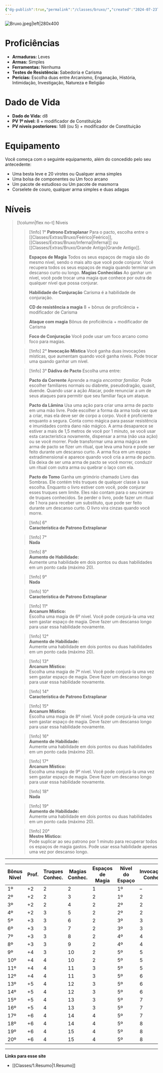 ```yaml
---
{"dg-publish":true,"permalink":"/classes/bruxo/","created":"2024-07-23T13:25:18.145-03:00"}
---
```



![Bruxo.jpeg|left|280x400](/img/user/Arquivos/Bruxo.jpeg)

# Proficiências
- **Armaduras:** Leves  
- **Armas:** Simples  
- **Ferramentas:** Nenhuma  
- **Testes de Resistência:** Sabedoria e Carisma  
- **Perícias:** Escolha duas entre Arcanismo, Enganação, História, Intimidação, Investigação, Natureza e Religião

# Dado de Vida
- **Dado de Vida:** d8  
- **PV 1º nível:** 8 + modificador de Constituição  
- **PV níveis posteriores:** 1d8 (ou 5) + modificador de Constituição

# Equipamento
Você começa com o seguinte equipamento, além do concedido pelo seu antecedente:
- Uma besta leve e 20 virotes ou Qualquer arma simples
- Uma bolsa de componentes ou Um foco arcano
- Um pacote de estudioso ou Um pacote de masmorra
- Corselete de couro, qualquer arma simples e duas adagas


# Níveis
>[!column|flex no-t] Níveis
>> [!info] 1°
>> **Patrono Extraplanar**
>> Para o pacto, escolha entre o [[Classes/Extras/Bruxo/Feérico\|Feérico]], [[Classes/Extras/Bruxo/Infernal\|Infernal]] ou [[Classes/Extras/Bruxo/Grande Antigo\|Grande Antigo]].
>> 
>> **Espaços de Magia**
>> Todos os seus espaços de magia são do mesmo nível, sendo o mais alto que você pode conjurar. Você recupera todos os seus espaços de magia quando terminar um descanso curto ou longo.
>> **Magias Conhecidas**
>> Ao ganhar um nível, você pode trocar uma magia que conhece por outra de qualquer nível que possa conjurar.
>> 
>> **Habilidade de Conjuração** 
>> Carisma é a habilidade de conjuração.
>> 
>> **CD de resistência a magia**
>> 8 + bônus de proficiência + modificador de Carisma
>> 
>> **Ataque com magia**
>> Bônus de proficiência + modificador de Carisma
>> 
>> **Foco de Conjuração**
>> Você pode usar um foco arcano como foco para magias.
>
>> [!info] 2°
>> **Invocação Mística**
>> Você ganha duas invocações místicas, que aumentam quando você ganha níveis. Pode trocar uma quando ganhar um nível.
>
>> [!info] 3°
>> **Dádiva de Pacto**
>> Escolha uma entre:
>> 
>> **Pacto da Corrente**
>> Aprende a magia *encontrar familiar*. Pode escolher familiares normais ou diabrete, pseudodragão, quasit, duende. Quando usar a ação Atacar, pode renunciar a um de seus ataques para permitir que seu familiar faça um ataque.
>> 
>> **Pacto da Lâmina**
>> Usa uma ação para criar uma arma de pacto em uma mão livre. Pode escolher a forma da arma toda vez que a criar, mas ela deve ser de corpo a corpo. Você é proficiente enquanto a segura. Conta como mágica para passar resistência e imunidades contra dano não mágico. A arma desaparece se estiver a mais de 1,5 metros de você por 1 minuto, se você usar esta característica novamente, dispensar a arma (não usa ação) ou se você morrer. Pode transformar uma arma mágica em arma de pacto se fizer um ritual, que leva uma hora e pode ser feito durante um descanso curto. A arma fica em um espaço extradimensional e aparece quando você cria a arma de pacto. Ela deixa de ser uma arma de pacto se você morrer, conduzir um ritual com outra arma ou quebrar o laço com ela.
>> 
>> **Pacto do Tomo**
>> Ganha um grimório chamado Livro das Sombras. Ele contém três truques de qualquer classe à sua escolha. Enquanto o livro estiver com você, pode conjurar esses truques sem limite. Eles não contam para o seu número de truques conhecidos. Se perder o livro, pode fazer um ritual de 1 hora para receber um substituto, que pode ser feito durante um descanso curto. O livro vira cinzas quando você morre.
>
>> [!info] 6°  
>> **Característica de Patrono Extraplanar**  
>  
>> [!info] 7°  
>> **Nada**  
>  
>> [!info] 8°  
>> **Aumento de Habilidade:**  
>> Aumente uma habilidade em dois pontos ou duas habilidades em um ponto cada (máximo 20).  
>  
>> [!info] 9°  
>> **Nada**  
>  
>> [!info] 10°  
>> **Característica de Patrono Extraplanar**  
>  
>> [!info] 11°  
>> **Arcanum Místico:**  
>> Escolha uma magia de 6º nível. Você pode conjurá-la uma vez sem gastar espaço de magia. Deve fazer um descanso longo para usar essa habilidade novamente.  
>  
>> [!info] 12°  
>> **Aumento de Habilidade:**  
>> Aumente uma habilidade em dois pontos ou duas habilidades em um ponto cada (máximo 20).  
>  
>> [!info] 13°  
>> **Arcanum Místico:**  
>> Escolha uma magia de 7º nível. Você pode conjurá-la uma vez sem gastar espaço de magia. Deve fazer um descanso longo para usar essa habilidade novamente.  
>  
>> [!info] 14°  
>> **Característica de Patrono Extraplanar**  
>  
>> [!info] 15°  
>> **Arcanum Místico:**  
>> Escolha uma magia de 8º nível. Você pode conjurá-la uma vez sem gastar espaço de magia. Deve fazer um descanso longo para usar essa habilidade novamente.  
>  
>> [!info] 16°  
>> **Aumento de Habilidade:**  
>> Aumente uma habilidade em dois pontos ou duas habilidades em um ponto cada (máximo 20).  
>  
>> [!info] 17°  
>> **Arcanum Místico:**  
>> Escolha uma magia de 9º nível. Você pode conjurá-la uma vez sem gastar espaço de magia. Deve fazer um descanso longo para usar essa habilidade novamente.  
>  
>> [!info] 18°  
>> **Nada**  
>  
>> [!info] 19°  
>> **Aumento de Habilidade:**  
>> Aumente uma habilidade em dois pontos ou duas habilidades em um ponto cada (máximo 20).  
>  
>> [!info] 20°  
>> **Mestre Místico:**  
>> Pode suplicar ao seu patrono por 1 minuto para recuperar todos os espaços de magia gastos. Pode usar essa habilidade apenas uma vez por descanso longo.  
___

| Bônus<br/>Nível        |  Prof. | Truques<br/>Conhec. | Magias<br/>Conhec. | Espaços de<br/>Magia | Nível do<br/>Espaço | Invocações<br/>Conhec. |
|------------------------|--------|---------------------|--------------------|----------------------|---------------------|------------------------|
| 1º                     | +2     | 2                   | 2                  | 1                    | 1º                  | –                      |
| 2º                     | +2     | 2                   | 3                  | 2                    | 1º                  | 2                      |
| 3º                     | +2     | 2                   | 4                  | 2                    | 2º                  | 2                      |
| 4º                     | +2     | 3                   | 5                  | 2                    | 2º                  | 2                      |
| 5º                     | +3     | 3                   | 6                  | 2                    | 3º                  | 3                      |
| 6º                     | +3     | 3                   | 7                  | 2                    | 3º                  | 3                      |
| 7º                     | +3     | 3                   | 8                  | 2                    | 4º                  | 4                      |
| 8º                     | +3     | 3                   | 9                  | 2                    | 4º                  | 4                      |
| 9º                     | +4     | 3                   | 10                 | 2                    | 5º                  | 5                      |
| 10º                    | +4     | 4                   | 10                 | 2                    | 5º                  | 5                      |
| 11º                    | +4     | 4                   | 11                 | 3                    | 5º                  | 5                      |
| 12º                    | +4     | 4                   | 11                 | 3                    | 5º                  | 6                      |
| 13º                    | +5     | 4                   | 12                 | 3                    | 5º                  | 6                      |
| 14º                    | +5     | 4                   | 12                 | 3                    | 5º                  | 6                      |
| 15º                    | +5     | 4                   | 13                 | 3                    | 5º                  | 7                      |
| 16º                    | +5     | 4                   | 13                 | 3                    | 5º                  | 7                      |
| 17º                    | +6     | 4                   | 14                 | 4                    | 5º                  | 7                      |
| 18º                    | +6     | 4                   | 14                 | 4                    | 5º                  | 8                      |
| 19º                    | +6     | 4                   | 15                 | 4                    | 5º                  | 8                      |
| 20º                    | +6     | 4                   | 15                 | 4                    | 5º                  | 8                      |
___
**Links para esse site**
- [[Classes/1.Resumo\|1.Resumo]]